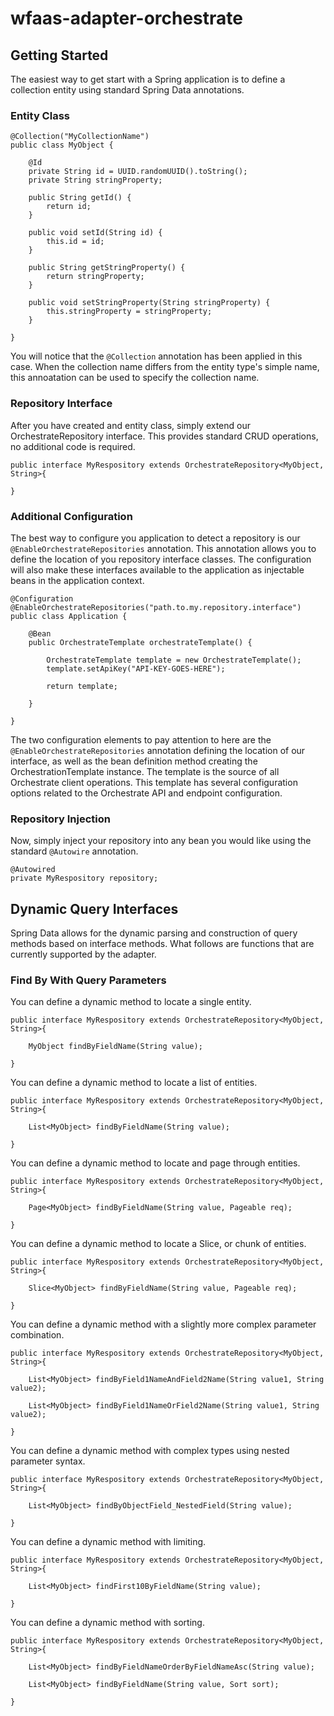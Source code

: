 # wfaas-adapter-orchestrate

## Getting Started

The easiest way to get start with a Spring application is to define a collection entity using standard Spring Data annotations.

### Entity Class

	@Collection("MyCollectionName")
	public class MyObject {
	    
	    @Id
	    private String id = UUID.randomUUID().toString();
	    private String stringProperty;
	
	    public String getId() {
	        return id;
	    }
	
	    public void setId(String id) {
	        this.id = id;
	    }
	    
	    public String getStringProperty() {
	        return stringProperty;
	    }
	
	    public void setStringProperty(String stringProperty) {
	        this.stringProperty = stringProperty;
	    }
	
	}

You will notice that the `@Collection` annotation has been applied in this case. When the collection name differs from the entity type's simple name, this annoatation can be used to specify the collection name.

### Repository Interface

After you have created and entity class, simply extend our OrchestrateRepository interface. This provides standard CRUD operations, no additional code is required.

	public interface MyRespository extends OrchestrateRepository<MyObject, String>{

	}

### Additional Configuration

The best way to configure you application to detect a repository is our `@EnableOrchestrateRepositories` annotation. This annotation allows you to define the location of you repository interface classes. The configuration will also make these interfaces available to the application as injectable beans in the application context.

    @Configuration
    @EnableOrchestrateRepositories("path.to.my.repository.interface")
    public class Application {
        
        @Bean
        public OrchestrateTemplate orchestrateTemplate() {
            
            OrchestrateTemplate template = new OrchestrateTemplate();
            template.setApiKey("API-KEY-GOES-HERE");
            
            return template;
        
        }
        
    } 

The two configuration elements to pay attention to here are the `@EnableOrchestrateRepositories` annotation defining the location of our interface, as well as the bean definition method creating the OrchestrationTemplate instance. The template is the source of all Orchestrate client operations. This template has several configuration options related to the Orchestrate API and endpoint configuration.

### Repository Injection

Now, simply inject your repository into any bean you would like using the standard `@Autowire` annotation.

    @Autowired
    private MyRespository repository;
    
## Dynamic Query Interfaces

Spring Data allows for the dynamic parsing and construction of query methods based on interface methods. What follows are functions that are currently supported by the adapter.

### Find By With Query Parameters

You can define a dynamic method to locate a single entity.

	public interface MyRespository extends OrchestrateRepository<MyObject, String>{
	
		MyObject findByFieldName(String value);

	}
	
You can define a dynamic method to locate a list of entities.

	public interface MyRespository extends OrchestrateRepository<MyObject, String>{
	
		List<MyObject> findByFieldName(String value);

	}
	
You can define a dynamic method to locate and page through entities.

	public interface MyRespository extends OrchestrateRepository<MyObject, String>{
	
		Page<MyObject> findByFieldName(String value, Pageable req);

	}
	
You can define a dynamic method to locate a Slice, or chunk of entities.

	public interface MyRespository extends OrchestrateRepository<MyObject, String>{
	
		Slice<MyObject> findByFieldName(String value, Pageable req);

	}
	
You can define a dynamic method with a slightly more complex parameter combination.

	public interface MyRespository extends OrchestrateRepository<MyObject, String>{
	
		List<MyObject> findByField1NameAndField2Name(String value1, String value2);
		
		List<MyObject> findByField1NameOrField2Name(String value1, String value2);

	}
	
You can define a dynamic method with complex types using nested parameter syntax.

	public interface MyRespository extends OrchestrateRepository<MyObject, String>{
	
		List<MyObject> findByObjectField_NestedField(String value);

	}
	
You can define a dynamic method with limiting.

	public interface MyRespository extends OrchestrateRepository<MyObject, String>{
	
		List<MyObject> findFirst10ByFieldName(String value);

	}
	
You can define a dynamic method with sorting.

	public interface MyRespository extends OrchestrateRepository<MyObject, String>{
	
		List<MyObject> findByFieldNameOrderByFieldNameAsc(String value);
		
		List<MyObject> findByFieldName(String value, Sort sort);

	}